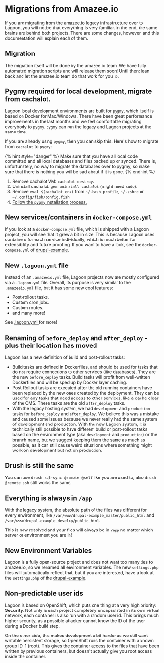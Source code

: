 # Migrations from Amazee.io

If you are migrating from the amazee.io legacy infrastructure over to Lagoon, you will notice that everything is very familiar. In the end, the same brains are behind both projects. There are some changes, however, and this documentation will explain each of them. 

## Migration

The migration itself will be done by the amazee.io team. We have fully automated migration scripts and will release them soon! Until then: lean back and let the amazee.io team do that work for you ☺.

## Pygmy required for local development, migrate from cachalot.

Lagoon local development environments are built for `pygmy`, which itself is based on Docker for Mac/Windows. There have been great performance improvements in the last months and we feel comfortable migrating everybody to `pygmy`. `pygmy` can run the legacy and Lagoon projects at the same time.

If you are already using `pygmy`, then you can skip this. Here's how to migrate from `cachalot` to `pygmy`:

{% hint style="danger" %}
Make sure that you have all local code committed and all local databases and files backed up or synced. There is, unfortunately, no way to migrate the databases over to pygmy, so make sure that there is nothing you will be sad about if it is gone.
{% endhint %}

1. Remove cachalot VM: `cachalot destroy`.
2. Uninstall cachalot: `gem uninstall cachalot` \(might need `sudo`\).
3. Remove `eval $(cachalot env)` from `~/.bash_profile`, `~/.zshrc` or `~/.config/fish/config.fish`.
4. [Follow the `pygmy` installation process.](../using-lagoon-the-basics/local-development-environments.md)

## New services/containers in `docker-compose.yml`

If you look at a `docker-compose.yml` file, which is shipped with a Lagoon project, you will see that it grew a bit in size. This is because Lagoon uses containers for each service individually, which is much better for extensibility and future proofing. If you want to have a look, see the `docker-compose.yml` of [drupal-example](https://github.com/amazeeio/drupal-example/blob/mariadb/docker-compose.yml).

## New `.lagoon.yml` file

Instead of an `.amazeeio.yml` file, Lagoon projects now are mostly configured via a `.lagoon.yml` file. Overall, its purpose is very similar to the `.amazeeio.yml` file, but it has some new cool features:

* Post-rollout tasks.
* Custom cron jobs.
* Custom routes.
* and many more!

See [.lagoon.yml ](../using-lagoon-the-basics/lagoon-yml.md)for more!

## Renaming of `before_deploy` and `after_deploy` - plus their location has moved

Lagoon has a new definition of build and post-rollout tasks:

* Build tasks are defined in Dockerfiles, and should be used for tasks that do not require connections to other services \(like databases\). They are the new `before_deploy` tasks. Build tasks will profit from well-written Dockerfiles and will be sped up by Docker layer caching.
* Post-Rollout tasks are executed after the old running containers have been replaced by the new ones created by the deployment. They can be used for any tasks that need access to other services, like a cache clear of the CMS. These tasks are the old `after_deploy` tasks.
* With the legacy hosting system, we had `development` and `production` tasks for `before_deploy` and `after_deploy`. We believe this was a mistake and caused some issues because we never really had the same system of development and production. With the new Lagoon system, it is technically still possible to have different build or post-rollout tasks based on the environment type \(aka `development` and `production`\) or the branch name, but we suggest keeping them the same as much as possible, as it can still cause weird situations where something might work on development but not on production.

## Drush is still the same

You can use `drush sql-sync @remote @self` like you are used to, also `drush @remote ssh` still works the same.

## Everything is always in `/app`

With the legacy system, the absolute path of the files was different for every environment, like `/var/www/drupal-example_master/public_html` and `/var/www/drupal-example_develop/public_html`. 

This is now resolved and your files will always be in `/app` no matter which server or environment you are in!

## New Environment Variables

Lagoon is a fully open-source project and does not want too many ties to amazee.io, so we renamed all environment variables. The new `settings.php` files will automatically reflect that, but if you are interested, have a look at the `settings.php` of the [drupal-example](https://github.com/amazeeio/drupal-example/blob/master/web/sites/default/settings.php).

## Non-predictable user ids

Lagoon is based on OpenShift, which puts one thing at a very high priority: **Security**. Not only is each project completely encapsulated in its own virtual network, each container is also run with a random user id. This brings much higher security, as a possible attacker cannot know the ID of the user during a Docker build step.

On the other side, this makes development a bit harder as we still want writable persistent storage, so OpenShift runs the container with a known group ID: 1 \(root\). This gives the container access to the files that have been written by previous containers, but doesn't actually give you root access inside the container.

